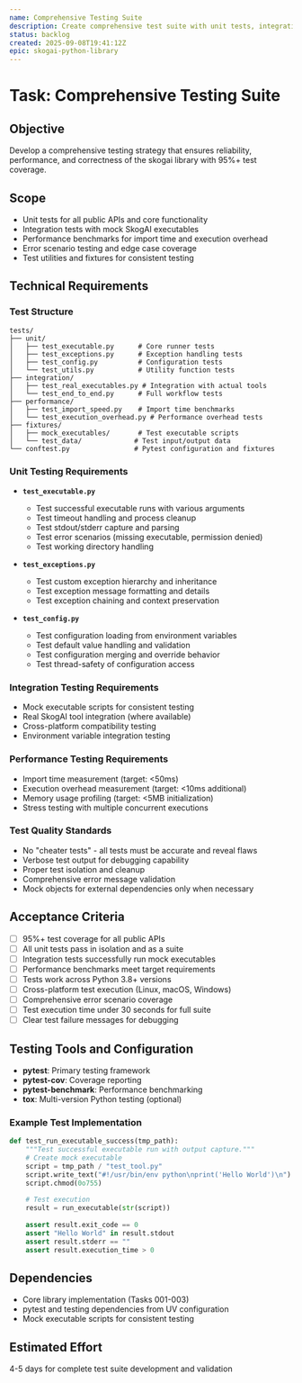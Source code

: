 ```yaml
---
name: Comprehensive Testing Suite
description: Create comprehensive test suite with unit tests, integration tests, and performance benchmarks
status: backlog
created: 2025-09-08T19:41:12Z
epic: skogai-python-library
---
```


# Task: Comprehensive Testing Suite

## Objective
Develop a comprehensive testing strategy that ensures reliability, performance, and correctness of the skogai library with 95%+ test coverage.

## Scope
- Unit tests for all public APIs and core functionality
- Integration tests with mock SkogAI executables
- Performance benchmarks for import time and execution overhead
- Error scenario testing and edge case coverage
- Test utilities and fixtures for consistent testing

## Technical Requirements

### Test Structure
```
tests/
├── unit/
│   ├── test_executable.py      # Core runner tests
│   ├── test_exceptions.py      # Exception handling tests  
│   ├── test_config.py          # Configuration tests
│   └── test_utils.py           # Utility function tests
├── integration/
│   ├── test_real_executables.py # Integration with actual tools
│   └── test_end_to_end.py      # Full workflow tests
├── performance/
│   ├── test_import_speed.py    # Import time benchmarks
│   └── test_execution_overhead.py # Performance overhead tests
├── fixtures/
│   ├── mock_executables/       # Test executable scripts
│   └── test_data/             # Test input/output data
└── conftest.py                # Pytest configuration and fixtures
```

### Unit Testing Requirements
- **`test_executable.py`**
  - Test successful executable runs with various arguments
  - Test timeout handling and process cleanup
  - Test stdout/stderr capture and parsing
  - Test error scenarios (missing executable, permission denied)
  - Test working directory handling

- **`test_exceptions.py`**  
  - Test custom exception hierarchy and inheritance
  - Test exception message formatting and details
  - Test exception chaining and context preservation

- **`test_config.py`**
  - Test configuration loading from environment variables
  - Test default value handling and validation
  - Test configuration merging and override behavior
  - Test thread-safety of configuration access

### Integration Testing Requirements
- Mock executable scripts for consistent testing
- Real SkogAI tool integration (where available)
- Cross-platform compatibility testing
- Environment variable integration testing

### Performance Testing Requirements
- Import time measurement (target: <50ms)
- Execution overhead measurement (target: <10ms additional)
- Memory usage profiling (target: <5MB initialization)
- Stress testing with multiple concurrent executions

### Test Quality Standards
- No "cheater tests" - all tests must be accurate and reveal flaws
- Verbose test output for debugging capability
- Proper test isolation and cleanup
- Comprehensive error message validation
- Mock objects for external dependencies only when necessary

## Acceptance Criteria
- [ ] 95%+ test coverage for all public APIs
- [ ] All unit tests pass in isolation and as a suite
- [ ] Integration tests successfully run mock executables
- [ ] Performance benchmarks meet target requirements
- [ ] Tests work across Python 3.8+ versions
- [ ] Cross-platform test execution (Linux, macOS, Windows)
- [ ] Comprehensive error scenario coverage
- [ ] Test execution time under 30 seconds for full suite
- [ ] Clear test failure messages for debugging

## Testing Tools and Configuration
- **pytest**: Primary testing framework
- **pytest-cov**: Coverage reporting
- **pytest-benchmark**: Performance benchmarking  
- **tox**: Multi-version Python testing (optional)

### Example Test Implementation
```python
def test_run_executable_success(tmp_path):
    """Test successful executable run with output capture."""
    # Create mock executable
    script = tmp_path / "test_tool.py"
    script.write_text("#!/usr/bin/env python\nprint('Hello World')\n")
    script.chmod(0o755)
    
    # Test execution
    result = run_executable(str(script))
    
    assert result.exit_code == 0
    assert "Hello World" in result.stdout
    assert result.stderr == ""
    assert result.execution_time > 0
```

## Dependencies  
- Core library implementation (Tasks 001-003)
- pytest and testing dependencies from UV configuration
- Mock executable scripts for consistent testing

## Estimated Effort
4-5 days for complete test suite development and validation